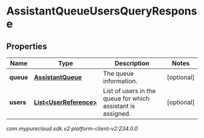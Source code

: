 # AssistantQueueUsersQueryResponse


## Properties

| Name | Type | Description | Notes |
| ------------ | ------------- | ------------- | ------------- |
| **queue** | [**AssistantQueue**](AssistantQueue) | The queue information. |  [optional] |
| **users** | [**List&lt;UserReference&gt;**](UserReference) | List of users in the queue for which assistant is assigned. |  [optional] |




_com.mypurecloud.sdk.v2:platform-client-v2:234.0.0_
